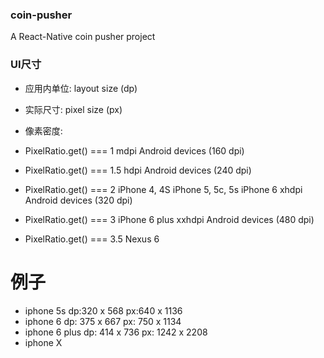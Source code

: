 ### coin-pusher
A React-Native coin pusher project

### UI尺寸
* 应用内单位:
  layout size (dp)
* 实际尺寸:
  pixel size (px)

* 像素密度:
* PixelRatio.get() === 1
  mdpi Android devices (160 dpi)
* PixelRatio.get() === 1.5
  hdpi Android devices (240 dpi)
* PixelRatio.get() === 2
  iPhone 4, 4S
  iPhone 5, 5c, 5s
  iPhone 6
  xhdpi Android devices (320 dpi)
* PixelRatio.get() === 3
  iPhone 6 plus
  xxhdpi Android devices (480 dpi)
* PixelRatio.get() === 3.5
  Nexus 6

# 例子
* iphone 5s
  dp:320 x 568
  px:640 x 1136
* iphone 6
  dp: 375 x 667
  px: 750 x 1134
* iphone 6 plus
  dp: 414 x 736
  px: 1242 x 2208
* iphone X
